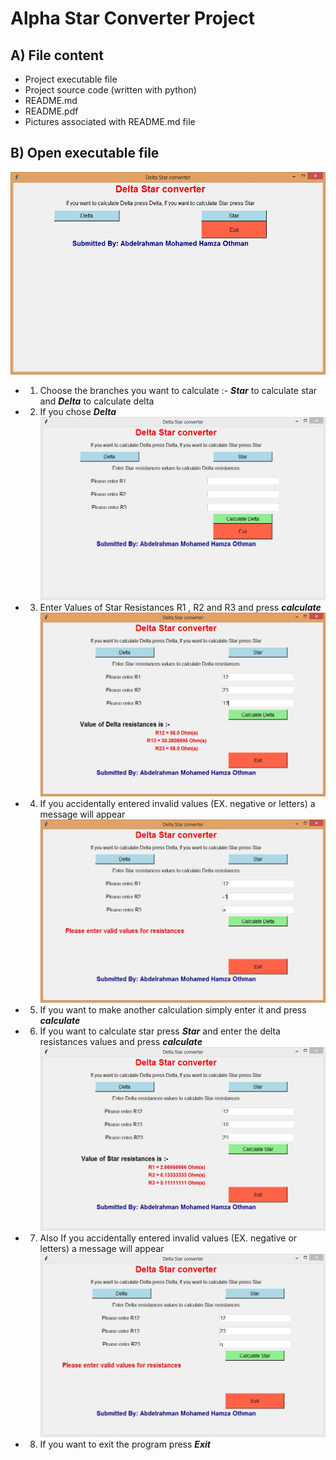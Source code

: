 # Alpha Star Converter Project

## A) File content
* Project executable file 
* Project source code (written with python)
* README.md
* README.pdf
* Pictures associated with README.md file

## B) Open executable file
![Run](\\Images\Run.JPG)
* 1) Choose the branches you want to calculate :- ***Star*** to calculate star and ***Delta*** to calculate delta
* 2) If you chose ***Delta***
![Delta](\\Images\Delta.JPG)
* 3) Enter Values of Star Resistances R1 , R2 and R3 and press ***calculate***
![DeltaValues](\\Images\DeltaValues.JPG)
* 4) If you accidentally entered invalid values (EX. negative or letters) a message will appear 
![DeltaInvalid](\\Images\DeltaInvalid.JPG)
* 5) If you want to make another calculation simply enter it and press ***calculate***
* 6) If you want to calculate star press ***Star*** and enter the delta resistances values and press ***calculate***
![star](\\Images\StarChoose.JPG)
* 7) Also If you accidentally entered invalid values (EX. negative or letters) a message will appear
![StarInvalid](\\Images\StarInvalid.JPG)
* 8) If you want to exit the program press ***Exit*** 